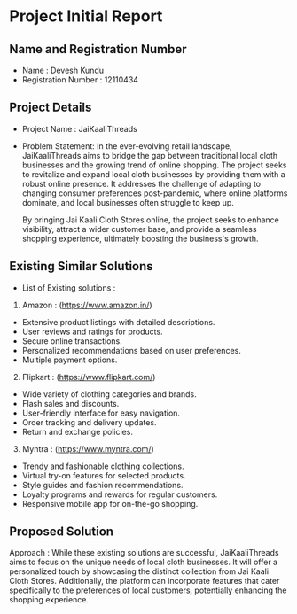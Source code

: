 # Project Initial Report

## Name and Registration Number

- Name : Devesh Kundu
- Registration Number : 12110434

## Project Details

- Project Name : JaiKaaliThreads
- Problem Statement:
  In the ever-evolving retail landscape, JaiKaaliThreads aims to bridge the gap between traditional local cloth businesses 
  and the growing trend of online shopping. The project seeks to revitalize and expand local cloth businesses by providing 
  them with a robust online presence. It addresses the challenge of adapting to changing consumer preferences post-pandemic, 
  where online platforms dominate, and local businesses often struggle to keep up.
  
  By bringing Jai Kaali Cloth Stores online, the project seeks to enhance visibility, attract a wider customer base, and provide
  a seamless shopping experience, ultimately boosting the business's growth.

## Existing Similar Solutions

- List of Existing solutions :

1. Amazon : (https://www.amazon.in/)
- Extensive product listings with detailed descriptions.
- User reviews and ratings for products.
- Secure online transactions.
- Personalized recommendations based on user preferences.
- Multiple payment options.

2. Flipkart : (https://www.flipkart.com/)
- Wide variety of clothing categories and brands.
- Flash sales and discounts.
- User-friendly interface for easy navigation.
- Order tracking and delivery updates.
- Return and exchange policies.

3. Myntra : (https://www.myntra.com/)
- Trendy and fashionable clothing collections.
- Virtual try-on features for selected products.
- Style guides and fashion recommendations.
- Loyalty programs and rewards for regular customers.
- Responsive mobile app for on-the-go shopping.

## Proposed Solution

Approach :
  While these existing solutions are successful, JaiKaaliThreads aims to focus on the unique needs of local cloth businesses.
  It will offer a personalized touch by showcasing the distinct collection from Jai Kaali Cloth Stores. Additionally, the 
  platform can incorporate features that cater specifically to the preferences of local customers, potentially enhancing the 
  shopping experience.

